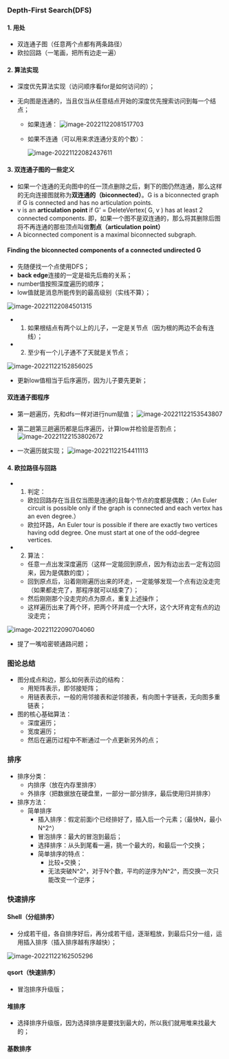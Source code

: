 ```toc
```
### Depth-First Search(DFS)
#### 1. 用处
  - 双连通子图（任意两个点都有两条路径）
  - 欧拉回路（一笔画，把所有边走一遍）

#### 2. 算法实现
- 深度优先算法实现（访问顺序看for是如何访问的）；
  
- 无向图是连通的，当且仅当从任意结点开始的深度优先搜索访问到每一个结点；
  
  - 如果连通：
  ![image-20221122081517703](../../img/test/202211220815815.png)
  
  - 如果不连通（可以用来求连通分支的个数）：
  
    ![image-20221122082437611](../../img/test/202211220824634.png)

#### 3. 双连通子图的一些定义 

- 如果一个连通的无向图中的任一顶点删除之后，剩下的图仍然连通，那么这样的无向连接图就称为**双连通的（biconnected）**。G is a biconnected graph if G is connected and has no articulation points.
- v is an **articulation point** if G’ = DeleteVertex( G, v ) has at least 2 connected components. 即，如果一个图不是双连通的，那么将其删除后图将不再连通的那些顶点叫做**割点（articulation point）**
- A biconnected component is a maximal biconnected subgraph.

#### Finding the biconnected components of a connected undirected G
- 先随便找一个点使用DFS；
- **back edge**连接的一定是祖先后裔的关系；
-  number值按照深度遍历的顺序；
- low值就是消息所能传到的最高级别（实线不算）；

![image-20221122084501315](../../img/test/202211220845339.png)

- 1. 如果根结点有两个以上的儿子，一定是关节点（因为根的两边不会有连线）；
- 2. 至少有一个儿子通不了天就是关节点；

![image-20221122152856025](../../img/test/202211221528111.png)

- 更新low值相当于后序遍历，因为儿子要先更新；

#### 双连通子图程序
- 第一趟遍历，先和dfs一样对进行num赋值；
![image-20221122153543807](../../img/test/202211221535839.png)

- 第二趟第三趟遍历都是后序遍历，计算low并检验是否割点；
![image-20221122153802672](../../img/test/202211221538700.png)

- 一次遍历就实现；
![image-20221122154411113](../../img/test/202211221544156.png)

#### 4. 欧拉路径与回路
- 1. 判定：
  - 欧拉回路存在当且仅当图是连通的且每个节点的度都是偶数；（An Euler circuit is possible only if the graph is connected and each vertex has an even degree.）
  -  欧拉环路，An Euler tour is possible if there are exactly two vertices having odd degree.  One must start at one of the odd-degree vertices.

- 2. 算法：
  - 任意一点出发深度遍历（这样一定能回到原点，因为有边出去一定有边回来，因为是偶数的度）；
  - 回到原点后，沿着刚刚遍历出来的环走，一定能够发现一个点有边没走完（如果都走完了，那程序就可以结束了）；
  - 然后刚刚那个没走完的点为原点，重复上述操作；
  - 这样遍历出来了两个环，把两个环并成一个大环，这个大环肯定有点的边没走完；

![image-20221122090704060](../../img/test/202211220907100.png)

- 提了一嘴哈密顿通路问题；

### 图论总结
- 图分成点和边，那么如何表示边的结构：
  - 用矩阵表示，即邻接矩阵；
  - 用链表表示，一般的用邻接表和逆邻接表，有向图十字链表，无向图多重链表；
- 图的核心基础算法：
  - 深度遍历；
  - 宽度遍历；
  - 然后在遍历过程中不断通过一个点更新另外的点；

### 排序
- 排序分类：
  - 内排序（放在内存里排序）
  - 外排序（把数据放在硬盘里，一部分一部分排序，最后使用归并排序）
- 排序方法：
  - 简单排序
    - 插入排序：假定前面i个已经排好了，插入后一个元素；（最快N，最小N^2^）
    - 冒泡排序：最大的冒泡到最后；
    - 选择排序：从头到尾看一遍，挑一个最大的，和最后一个交换；
    - 简单排序的特点：
      - 比较+交换；
      - 无法突破N^2^，对于N个数，平均的逆序为N^2^，而交换一次只能改变一个逆序；

### 快速排序
#### Shell（分组排序）
- 分成若干组，各自排序好后，再分成若干组，逐渐粗放，到最后只分一组，运用插入排序（插入排序越有序越快）；

![image-20221122162505296](../../img/test/202211221625366.png)

#### qsort（快速排序）
- 冒泡排序升级版；

#### 堆排序
- 选择排序升级版，因为选择排序是要找到最大的，所以我们就用堆来找最大的；

#### 基数排序